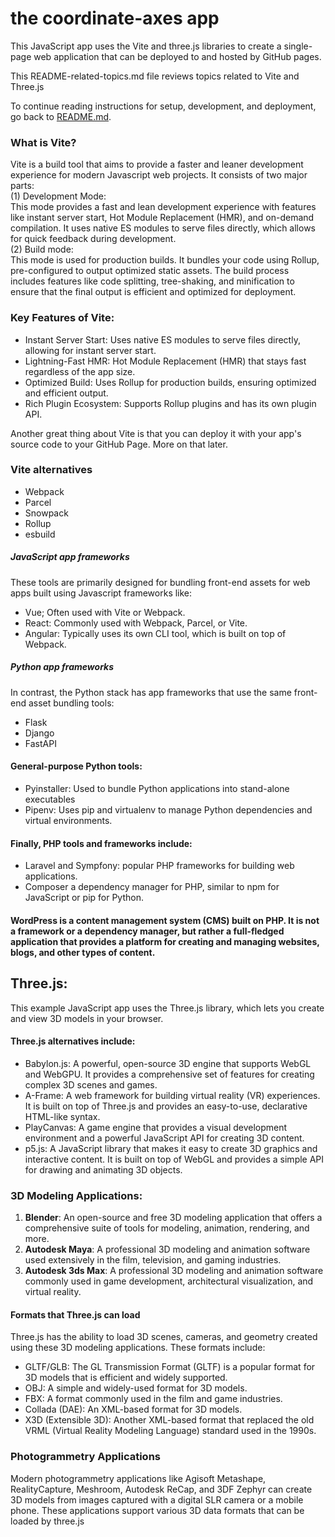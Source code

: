 # the coordinate-axes app  

This JavaScript app uses the Vite and three.js libraries to create a single-page web application that can be deployed to and hosted by GitHub pages.

This README-related-topics.md file reviews topics related to Vite and Three.js  

To continue reading instructions for setup, development, and deployment, go back to [README.md](README.md).


### What is Vite?

Vite is a build tool that aims to provide a faster and leaner development experience for modern Javascript web projects. It consists of two major parts:  
(1) Development Mode:  
This mode provides a fast and lean development experience with features like instant server start, Hot Module Replacement (HMR), and on-demand compilation. It uses native ES modules to serve files directly, which allows for quick feedback during development.  
(2) Build mode:  
This mode is used for production builds. It bundles your code using Rollup, pre-configured to output optimized static assets. The build process includes features like code splitting, tree-shaking, and minification to ensure that the final output is efficient and optimized for deployment.  

### Key Features of Vite:  
* Instant Server Start: Uses native ES modules to serve files directly, allowing for instant server start.
* Lightning-Fast HMR: Hot Module Replacement (HMR) that stays fast regardless of the app size.
* Optimized Build: Uses Rollup for production builds, ensuring optimized and efficient output.
* Rich Plugin Ecosystem: Supports Rollup plugins and has its own plugin API.  

Another great thing about Vite is that you can deploy it with your app's source code to your GitHub Page. More on that later.    

### Vite alternatives    
* Webpack  
* Parcel  
* Snowpack  
* Rollup  
* esbuild  

##### JavaScript app frameworks  
These tools are primarily designed for bundling front-end assets for web apps built using Javascript frameworks like: 
* Vue; Often used with Vite or Webpack.  
* React: Commonly used with Webpack, Parcel, or Vite.  
* Angular: Typically uses its own CLI tool, which is built on top of Webpack.  

##### Python app frameworks  
In contrast, the Python stack has app frameworks that use the same front-end asset bundling tools:  
* Flask  
* Django  
* FastAPI  

#### General-purpose Python tools:   
* Pyinstaller: Used to bundle Python applications into stand-alone executables  
* Pipenv: Uses pip and virtualenv to manage Python dependencies and virtual environments.  

#### Finally, PHP tools and frameworks include:  
* Laravel and Sympfony: popular PHP frameworks for building web applications.   
* Composer a dependency manager for PHP, similar to npm for JavaScript or pip for Python.

#### WordPress is a content management system (CMS) built on PHP. It is not a framework or a dependency manager, but rather a full-fledged application that provides a platform for creating and managing websites, blogs, and other types of content.  

## Three.js:  
This example JavaScript app uses the Three.js library, which lets you create and view 3D models in your browser. 

#### Three.js alternatives include:    
* Babylon.js: A powerful, open-source 3D engine that supports WebGL and WebGPU. It provides a comprehensive set of features for creating complex 3D scenes and games.  
*  A-Frame: A web framework for building virtual reality (VR) experiences. It is built on top of Three.js and provides an easy-to-use, declarative HTML-like syntax.  
*  PlayCanvas: A game engine that provides a visual development environment and a powerful JavaScript API for creating 3D content.  
*  p5.js: A JavaScript library that makes it easy to create 3D graphics and interactive content. It is built on top of WebGL and provides a simple API for drawing and animating 3D objects.  

### 3D Modeling Applications:  
1. **Blender**: An open-source and free 3D modeling application that offers a comprehensive suite of tools for modeling, animation, rendering, and more.
2. **Autodesk Maya**: A professional 3D modeling and animation software used extensively in the film, television, and gaming industries.
3. **Autodesk 3ds Max**: A professional 3D modeling and animation software commonly used in game development, architectural visualization, and virtual reality.

#### Formats that Three.js can load    
Three.js has the ability to load 3D scenes, cameras, and geometry created using these 3D modeling applications. These formats include:  
* GLTF/GLB: The GL Transmission Format (GLTF) is a popular format for 3D models that is efficient and widely supported. 
* OBJ: A simple and widely-used format for 3D models. 
* FBX: A format commonly used in the film and game industries.
* Collada (DAE): An XML-based format for 3D models. 
* X3D (Extensible 3D): Another XML-based format that replaced the old VRML (Virtual Reality Modeling Language) standard used in the 1990s.

### Photogrammetry Applications
Modern photogrammetry applications like Agisoft Metashape, RealityCapture, Meshroom, Autodesk ReCap, and 3DF Zephyr can create 3D models from images captured with a digital SLR camera or a mobile phone. These applications support various 3D data formats that can be loaded by three.js
